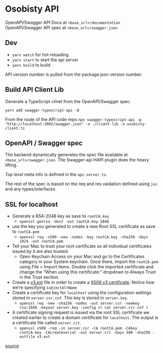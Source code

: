# Osobisty API

OpenAPI/Swagger API Docs at `<base_url>/documentation`
OpenAPI/Swagger API spec at `<base_url>/swagger.json`

## Dev

- `yarn watch` for hot reloading
- `yarn start` to start the api server
- `yarn build` to build

API version number is pulled from the package.json version number.

## Build API Client Lib

Generate a TypeScript clinet from the OpenAPI/Swagger spec.

`yarn add swagger-typescript-api -D`

From the route of the API code repo
`npx swagger-typescript-api -p "http://localhost:3002/swagger.json" -o ./client-lib -n osobisty-client.ts`

## OpenAPI / Swagger spec

The backend dynamically generates the spec file available at `<base_url>/swagger.json`. The Swagger-api HAPI plugin does the heavy lifting. 

Top level meta info is defined in the `api-server.ts`.

The rest of the spec is based on the req and res vaidation defined using `joi` and any types/interfaces.


## SSL for localhost

- Generate a RSA-2048 key as save to `rootCA.key`
  - `openssl genrsa -des3 -out rootCA.key 2048`
- use the key you generated to create a new Root SSL certificate as save to `rootCA.pem`
  - `openssl req -x509 -new -nodes -key rootCA.key -sha256 -days 1024 -out rootCA.pem`
- Tell your Mac to trust your root certificate so all individual certificates issued by it are also trusted.
  - Open Keychain Access on your Mac and go to the Certificates category in your System keychain. Once there, import the `rootCA.pem` using File > Import Items. Double click the imported certificate and change the “When using this certificate:” dropdown to Always Trust in the Trust section.
- Create a [v3.ext](./v3.ext) file in order to create a [X509 v3 certificate](https://en.wikipedia.org/wiki/X.509). Notice how we’re specifying `subjectAltName`
- Create a certificate key for `localhost` using the configuration settings stored in `server.csr.cnf`. This key is stored in `server.key`.
  - `openssl req -new -sha256 -nodes -out server.csr -newkey rsa:2048 -keyout server.key -config <( cat server.csr.cnf )`
- A certificate signing request is issued via the root SSL certificate we created earlier to create a domain certificate for `localhost`. The output is a certificate file called `server.crt`.
  - `openssl x509 -req -in server.csr -CA rootCA.pem -CAkey rootCA.key -CAcreateserial -out server.crt -days 500 -sha256 -extfile v3.ext`

[source](https://www.freecodecamp.org/news/how-to-get-https-working-on-your-local-development-environment-in-5-minutes-7af615770eec/)